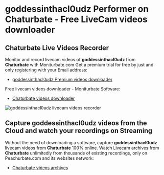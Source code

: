 # goddessinthacl0udz Performer on Chaturbate - Free LiveCam videos downloader

## Chaturbate Live Videos Recorder

Monitor and record livecam videos of **goddessinthacl0udz** from **Chaturbate** with Moniturbate.com
Get a premium trial for free by just and only registering with your Email address:
* [goddessinthacl0udz Premium videos downloader](https://moniturbate.com/request-demo-licence-key.html)

Free livecam videos downloader - Moniturbate Software:
* [Chaturbate videos downloader](https://moniturbate.com/moniturbate-download-software.html)

![goddessinthacl0udz livecam videos recorder](https://peachurnet.com/templates/moniturbate-software.png)


## Capture goddessinthacl0udz videos from the Cloud and watch your recordings on Streaming

Without the need of downloading a software, capture **goddessinthacl0udz** livecam videos from **Chaturbate** 100% online.
Watch Livecam archives from **Chaturbate** unlimitedly from thousands of existing recordings, only on Peachurbate.com and its websites network:
* [Chaturbate videos archives](https://peachurnet.com/)